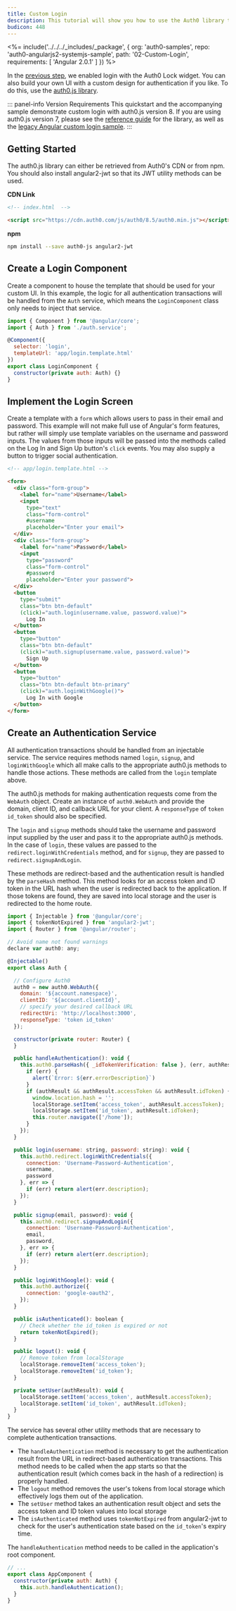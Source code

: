 ```yaml
---
title: Custom Login
description: This tutorial will show you how to use the Auth0 library to add custom authentication and authorization to your web app.
budicon: 448
---
```


<%= include('../../../_includes/_package', {
  org: 'auth0-samples',
  repo: 'auth0-angularjs2-systemjs-sample',
  path: '02-Custom-Login',
  requirements: [
    'Angular 2.0.1'
  ]
}) %>

In the [previous step](/quickstart/spa/angular2/01-login), we enabled login with the Auth0 Lock widget. You can also build your own UI with a custom design for authentication if you like. To do this, use the [auth0.js library](https://github.com/auth0/auth0.js).

::: panel-info Version Requirements
This quickstart and the accompanying sample demonstrate custom login with auth0.js version 8. If you are using auth0.js version 7, please see the [reference guide](https://auth0.com/docs/libraries/auth0js/v7) for the library, as well as the [legacy Angular custom login sample](https://github.com/auth0-samples/auth0-angularjs2-systemjs-sample/tree/auth0js-v7/02-Custom-Login).
:::

## Getting Started

The auth0.js library can either be retrieved from Auth0's CDN or from npm. You should also install angular2-jwt so that its JWT utility methods can be used.

**CDN Link**

```html
<!-- index.html  -->

<script src="https://cdn.auth0.com/js/auth0/8.5/auth0.min.js"></script>
```

**npm**

```bash
npm install --save auth0-js angular2-jwt
```

## Create a Login Component

Create a component to house the template that should be used for your custom UI. In this example, the logic for all authentication transactions will be handled from the `Auth` service, which means the `LoginComponent` class only needs to inject that service.

```js
import { Component } from '@angular/core';
import { Auth } from './auth.service';

@Component({
  selector: 'login',
  templateUrl: 'app/login.template.html'
})
export class LoginComponent {
  constructor(private auth: Auth) {}
}
```

## Implement the Login Screen

Create a template with a `form` which allows users to pass in their email and password. This example will not make full use of Angular's form features, but rather will simply use template variables on the username and password inputs. The values from those inputs will be passed into the methods called on the Log In and Sign Up button's `click` events. You may also supply a button to trigger social authentication.

```html
<!-- app/login.template.html -->

<form>
  <div class="form-group">
    <label for="name">Username</label>
    <input
      type="text"
      class="form-control"
      #username
      placeholder="Enter your email">
  </div>
  <div class="form-group">
    <label for="name">Password</label>
    <input
      type="password"
      class="form-control"
      #password
      placeholder="Enter your password">
  </div>
  <button
    type="submit"
    class="btn btn-default"
    (click)="auth.login(username.value, password.value)">
      Log In
  </button>
  <button
    type="button"
    class="btn btn-default"
    (click)="auth.signup(username.value, password.value)">
      Sign Up
  </button>
  <button
    type="button"
    class="btn btn-default btn-primary"
    (click)="auth.loginWithGoogle()">
      Log In with Google
  </button>
</form>
```

## Create an Authentication Service

All authentication transactions should be handled from an injectable service. The service requires methods named `login`, `signup`, and `loginWithGoogle` which all make calls to the appropriate auth0.js methods to handle those actions. These methods are called from the `login` template above.

The auth0.js methods for making authentication requests come from the `WebAuth` object. Create an instance of `auth0.WebAuth` and provide the domain, client ID, and callback URL for your client. A `responseType` of `token id_token` should also be specified.

The `login` and `signup` methods should take the username and password input supplied by the user and pass it to the appropriate auth0.js methods. In the case of `login`, these values are passed to the `redirect.loginWithCredentials` method, and for `signup`, they are passed to `redirect.signupAndLogin`.

These methods are redirect-based and the authentication result is handled by the `parseHash` method. This method looks for an access token and ID token in the URL hash when the user is redirected back to the application. If those tokens are found, they are saved into local storage and the user is redirected to the home route.

```js
import { Injectable } from '@angular/core';
import { tokenNotExpired } from 'angular2-jwt';
import { Router } from '@angular/router';

// Avoid name not found warnings
declare var auth0: any;

@Injectable()
export class Auth {

  // Configure Auth0
  auth0 = new auth0.WebAuth({
    domain: '${account.namespace}',
    clientID: '${account.clientId}',
    // specify your desired callback URL
    redirectUri: 'http://localhost:3000',
    responseType: 'token id_token'
  });

  constructor(private router: Router) {
  }

  public handleAuthentication(): void {
    this.auth0.parseHash({ _idTokenVerification: false }, (err, authResult) => {
      if (err) {
        alert(`Error: ${err.errorDescription}`)
      }
      if (authResult && authResult.accessToken && authResult.idToken) {
        window.location.hash = '';
        localStorage.setItem('access_token', authResult.accessToken);
        localStorage.setItem('id_token', authResult.idToken);
        this.router.navigate(['/home']);
      }
    });
  }

  public login(username: string, password: string): void {
    this.auth0.redirect.loginWithCredentials({
      connection: 'Username-Password-Authentication',
      username,
      password
    }, err => {
      if (err) return alert(err.description);
    });
  }

  public signup(email, password): void {
    this.auth0.redirect.signupAndLogin({
      connection: 'Username-Password-Authentication',
      email,
      password,
    }, err => {
      if (err) return alert(err.description);
    });
  }

  public loginWithGoogle(): void {
    this.auth0.authorize({
      connection: 'google-oauth2',
    });
  }

  public isAuthenticated(): boolean {
    // Check whether the id_token is expired or not
    return tokenNotExpired();
  }

  public logout(): void {
    // Remove token from localStorage
    localStorage.removeItem('access_token');
    localStorage.removeItem('id_token');
  }

  private setUser(authResult): void {
    localStorage.setItem('access_token', authResult.accessToken);
    localStorage.setItem('id_token', authResult.idToken);
  }
}
```

The service has several other utility methods that are necessary to complete authentication transactions.

* The `handleAuthentication` method is necessary to get the authentication result from the URL in redirect-based authentication transactions. This method needs to be called when the app starts so that the authentication result (which comes back in the hash of a redirection) is properly handled.
* The `logout` method removes the user's tokens from local storage which effectively logs them out of the application.
* The `setUser` method takes an authentication result object and sets the access token and ID token values into local storage
* The `isAuthenticated` method uses `tokenNotExpired` from angular2-jwt to check for the user's authentication state based on the `id_token`'s expiry time.

The `handleAuthentication` method needs to be called in the application's root component.

```js
// ...
export class AppComponent {
  constructor(private auth: Auth) {
    this.auth.handleAuthentication();
  }
}
```
